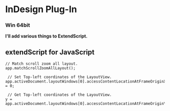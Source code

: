 # InDesign Plug-In
### Win 64bit

**I'll add various things to ExtendScript.**

## extendScript for JavaScript
```
// Match scroll zoom all layout.
app.matchScrollZoomAllLayout();

 // Set Top-left coordinates of the LayoutView.
app.activeDocument.layoutWindows[0].accessContentLocationAtFrameOriginX = 0;

 // Get Top-left coordinates of the LayoutView.
y = app.activeDocument.layoutWindows[0].accessContentLocationAtFrameOriginY;
```

